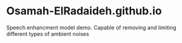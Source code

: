 # Osamah-ElRadaideh.github.io
Speech enhancment model demo. Capable of removing and limiting different types of ambient noises
